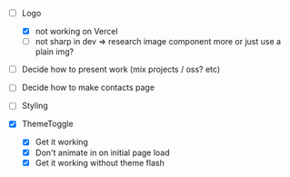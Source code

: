 - [ ] Logo
  - [x] not working on Vercel
  - [ ] not sharp in dev => research image component more or just use a plain img?
- [ ] Decide how to present work (mix projects / oss? etc)
- [ ] Decide how to make contacts page
- [ ] Styling

- [x] ThemeToggle
  - [x] Get it working
  - [x] Don't animate in on initial page load
  - [x] Get it working without theme flash
